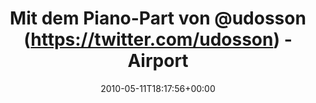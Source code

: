 ---
retweeted: false
source: <a href="http://twitter.com" rel="nofollow">Twitter Web Client</a>
entities:
  hashtags: []
  symbols: []
  user_mentions:
  - name: "@jens_p@mastodon.social"
    screen_name: udosson
    indices:
    - '23'
    - '31'
    id_str: '21851603'
    id: '21851603'
  urls: []
display_text_range:
- '0'
- '93'
favorite_count: '0'
id_str: '13802054557'
truncated: false
retweet_count: '0'
id: '13802054557'
created_at: Tue May 11 18:17:56 +0000 2010
favorited: false
full_text: Mit dem Piano-Part von [@udosson](https://twitter.com/udosson) - Airport
  wieder etwas Ruhe ins Framework gebracht. Angenehm.
lang: de
tags:
- pesos/twitter
date: '2010-05-11T18:17:56+00:00'
src: https://twitter.com/bascht/status/13802054557
original_url: https://twitter.com/bascht/status/13802054557
type: twitter_tweet
text: Mit dem Piano-Part von [@udosson](https://twitter.com/udosson) - Airport wieder
  etwas Ruhe ins Framework gebracht. Angenehm.
title: Mit dem Piano-Part von @udosson (https://twitter.com/udosson) - Airport

---